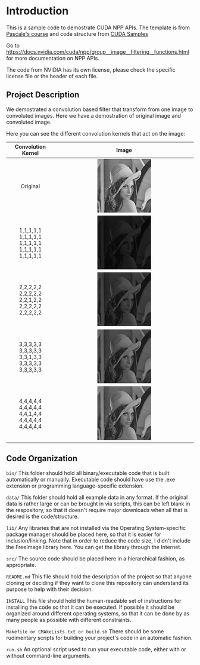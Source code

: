 # Introduction
This is a sample code to demostrate CUDA NPP APIs. The template is from [Pascale's course](https://github.com/PascaleCourseraCourses/CUDAatScaleForTheEnterpriseCourseProjectTemplate) and code structure from [CUDA Samples](https://github.com/nvidia/cuda-samples)

Go to https://docs.nvidia.com/cuda/npp/group__image__filtering__functions.html for more documentation on NPP APIs.

The code from NVIDIA has its own license, please check the specific license file or the header of each file.

## Project Description

We demostrated a convolution based filter that transform from one image to convoluted images. Here we have a demostration of original image and convoluted image.

Here you can see the different convolution kernels that act on the image:

| Convolution Kernel             |  Image |
:-------------------------:|:-------------------------:
Original |  <img src="./data/Lena.png"  width="40%" height="40%">
1,1,1,1,1<br>1,1,1,1,1<br>1,1,1,1,1<br>1,1,1,1,1<br>1,1,1,1,1 |  <img src="./data/Lena_convFilter_1%2C1.png"  width="40%" height="40%">
2,2,2,2,2<br>2,2,2,2,2<br>2,2,1,2,2<br>2,2,2,2,2<br>2,2,2,2,2 |  <img src="./data/Lena_convFilter_2%2C1.png"  width="40%" height="40%">
3,3,3,3,3<br>3,3,3,3,3<br>3,3,1,3,3<br>3,3,3,3,3<br>3,3,3,3,3 |  <img src="./data/Lena_convFilter_3%2C1.png"  width="40%" height="40%">
4,4,4,4,4<br>4,4,4,4,4<br>4,4,1,4,4<br>4,4,4,4,4<br>4,4,4,4,4 |  <img src="./data/Lena_convFilter_4%2C1.png"  width="40%" height="40%">


## Code Organization

```bin/```
This folder should hold all binary/executable code that is built automatically or manually. Executable code should have use the .exe extension or programming language-specific extension.

```data/```
This folder should hold all example data in any format. If the original data is rather large or can be brought in via scripts, this can be left blank in the respository, so that it doesn't require major downloads when all that is desired is the code/structure.

```lib/```
Any libraries that are not installed via the Operating System-specific package manager should be placed here, so that it is easier for inclusion/linking.
Note that in order to reduce the code size, I didn't include the FreeImage library here. You can get the library through the Internet.

```src/```
The source code should be placed here in a hierarchical fashion, as appropriate.

```README.md```
This file should hold the description of the project so that anyone cloning or deciding if they want to clone this repository can understand its purpose to help with their decision.

```INSTALL```
This file should hold the human-readable set of instructions for installing the code so that it can be executed. If possible it should be organized around different operating systems, so that it can be done by as many people as possible with different constraints.

```Makefile or CMAkeLists.txt or build.sh```
There should be some rudimentary scripts for building your project's code in an automatic fashion.

```run.sh```
An optional script used to run your executable code, either with or without command-line arguments.